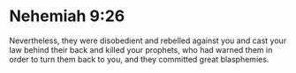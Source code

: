 # Nehemiah 9:26

Nevertheless, they were disobedient and rebelled against you and cast your law behind their back and killed your prophets, who had warned them in order to turn them back to you, and they committed great blasphemies.
